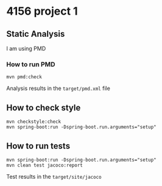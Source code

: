 # 4156 project 1
## Static Analysis
I am using PMD

### How to run PMD

```
mvn pmd:check
```

Analysis results in the `target/pmd.xml` file

## How to check style
```
mvn checkstyle:check
mvn spring-boot:run -Dspring-boot.run.arguments="setup"
```
## How to run tests
```
mvn spring-boot:run -Dspring-boot.run.arguments="setup"
mvn clean test jacoco:report
```
Test results in the `target/site/jacoco`